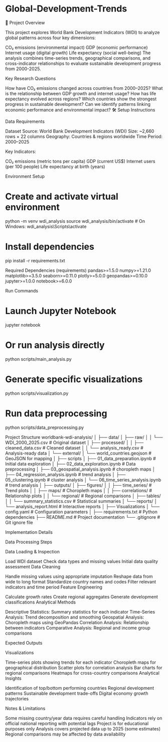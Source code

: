 # Global-Development-Trends
📌 Project Overview

This project explores World Bank Development Indicators (WDI) to analyze global patterns across four key dimensions:

CO₂ emissions (environmental impact)
GDP (economic performance)
Internet usage (digital growth)
Life expectancy (social well-being)
The analysis combines time-series trends, geographical comparisons, and cross-indicator relationships to evaluate sustainable development progress from 2000-2025.

Key Research Questions

How have CO₂ emissions changed across countries from 2000–2025?
What is the relationship between GDP growth and internet usage?
How has life expectancy evolved across regions?
Which countries show the strongest progress in sustainable development?
Can we identify patterns linking economic performance and environmental impact?
🛠️ Setup Instructions

Data Requirements

Dataset Source: World Bank Development Indicators (WDI)
Size: ~2,660 rows × 22 columns
Geography: Countries & regions worldwide
Time Period: 2000–2025

Key Indicators:

CO₂ emissions (metric tons per capita)
GDP (current US$)
Internet users (per 100 people)
Life expectancy at birth (years)

Environment Setup
# Create and activate virtual environment
python -m venv wdi_analysis
source wdi_analysis/bin/activate  # On Windows: wdi_analysis\Scripts\activate

# Install dependencies
pip install -r requirements.txt

Required Dependencies (requirements)
pandas>=1.5.0
numpy>=1.21.0
matplotlib>=3.5.0
seaborn>=0.11.0
plotly>=5.0.0
geopandas>=0.10.0
jupyter>=1.0.0
notebook>=6.0.0

Run Commands
# Launch Jupyter Notebook
jupyter notebook

# Or run analysis directly
python scripts/main_analysis.py

# Generate specific visualizations
python scripts/visualization.py

# Run data preprocessing
python scripts/data_preprocessing.py

Project Structure
worldbank-wdi-analysis/
│
├── data/
│   ├── raw/
│   │   └── WDI_2000_2025.csv          # Original dataset
│   ├── processed/
│   │   ├── cleaned_data.csv           # Cleaned dataset
│   │   └── analysis_ready.csv         # Analysis-ready data
│   └── external/
│       └── world_countries.geojson    # GeoJSON for mapping
│
├── scripts
│   ├── 01_data_preparation.ipynb      # Initial data exploration
│   ├── 02_data_exploration.ipynb         # Data preprocessing
│   ├── 03_geospatial_analysis.ipynb   # choropleth maps
│   ├── 04_regression_analysis.ipynb  # trend analysis
│   ├── 05_clustering.ipynb            # cluster analysis
│   └── 06_time_series_analysis.ipynb  # trend analysis
│
├── outputs/
│   ├── figures/
│   │   ├── time_series/               # Trend plots
│   │   ├── maps/                      # Choropleth maps
│   │   ├── correlations/              # Relationship plots
│   │   └── regional/                  # Regional comparisons
│   ├── tables/
│   │   └── summary_statistics.csv     # Statistical summaries
│   └── reports/
│       └── analysis_report.html       # Interactive reports
│
├── Visualizations
│   └── config.yaml                    # Configuration parameters
│
├── requirements.txt                   # Python dependencies
├── README.md                          # Project documentation
└── .gitignore                         # Git ignore file


Implementation Details

Data Processing Steps

Data Loading & Inspection

Load WDI dataset
Check data types and missing values
Initial data quality assessment
Data Cleaning

Handle missing values using appropriate imputation
Reshape data from wide to long format
Standardize country names and codes
Filter relevant indicators and time period
Feature Engineering

Calculate growth rates
Create regional aggregates
Generate development classifications
Analytical Methods

Descriptive Statistics: Summary statistics for each indicator
Time-Series Analysis: Trend decomposition and smoothing
Geospatial Analysis: Choropleth maps using GeoPandas
Correlation Analysis: Relationship between indicators
Comparative Analysis: Regional and income group comparisons

Expected Outputs

Visualizations

Time-series plots showing trends for each indicator
Choropleth maps for geographical distribution
Scatter plots for correlation analysis
Bar charts for regional comparisons
Heatmaps for cross-country comparisons
Analytical Insights

Identification of top/bottom performing countries
Regional development patterns
Sustainable development trade-offs
Digital economy growth trajectories

Notes & Limitations

Some missing country/year data requires careful handling
Indicators rely on official national reporting with potential lags
Project is for educational purposes only
Analysis covers projected data up to 2025 (some estimates)
Regional comparisons may be affected by data availability